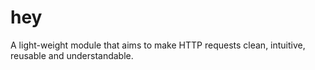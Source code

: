 # hey
A light-weight module that aims to make HTTP requests clean, intuitive, reusable and understandable.

